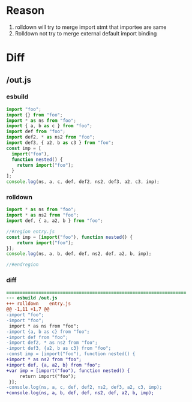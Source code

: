 # Reason
1. rolldown will try to merge import stmt that importee are same
2. Rolldown not try to merge external default import binding
# Diff
## /out.js
### esbuild
```js
import "foo";
import {} from "foo";
import * as ns from "foo";
import { a, b as c } from "foo";
import def from "foo";
import def2, * as ns2 from "foo";
import def3, { a2, b as c3 } from "foo";
const imp = [
  import("foo"),
  function nested() {
    return import("foo");
  }
];
console.log(ns, a, c, def, def2, ns2, def3, a2, c3, imp);
```
### rolldown
```js
import * as ns from "foo";
import * as ns2 from "foo";
import def, { a, a2, b } from "foo";

//#region entry.js
const imp = [import("foo"), function nested() {
	return import("foo");
}];
console.log(ns, a, b, def, def, ns2, def, a2, b, imp);

//#endregion
```
### diff
```diff
===================================================================
--- esbuild	/out.js
+++ rolldown	entry.js
@@ -1,11 +1,7 @@
-import "foo";
-import "foo";
 import * as ns from "foo";
-import {a, b as c} from "foo";
-import def from "foo";
-import def2, * as ns2 from "foo";
-import def3, {a2, b as c3} from "foo";
-const imp = [import("foo"), function nested() {
+import * as ns2 from "foo";
+import def, {a, a2, b} from "foo";
+var imp = [import("foo"), function nested() {
     return import("foo");
 }];
-console.log(ns, a, c, def, def2, ns2, def3, a2, c3, imp);
+console.log(ns, a, b, def, def, ns2, def, a2, b, imp);

```